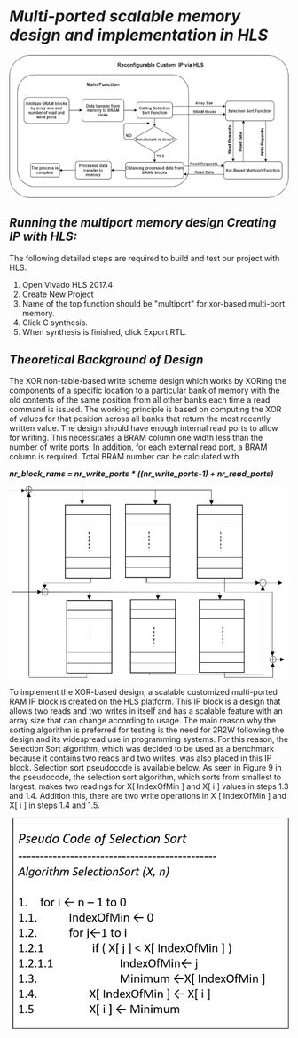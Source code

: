 # **_Multi-ported scalable memory design and implementation in HLS_** #

![Flow Chart of Proposed System](/HLS/Images/Scheme.png?raw=true "Title")
## **_Running the multiport memory design Creating IP with HLS:_** ##

The following detailed steps are required to build and test our project with HLS. 

  1. Open Vivado HLS 2017.4
  2. Create New Project
  3. Name of the top function should be "multiport" for xor-based multi-port memory.
  4. Click C synthesis.
  5. When synthesis is finished, click Export RTL.



 ## **_Theoretical Background of Design_** ##
 
 
The XOR non-table-based write scheme design which works by XORing the components of a specific location to a particular bank of memory with the old contents of the same position from all other banks each time a read command is issued. The working principle is based on computing the XOR of values for that position across all banks that return the most recently written value. The design should have enough internal read ports to allow for writing. This necessitates a BRAM column one width less than the number of write ports. In addition, for each external read port, a BRAM column is required. Total BRAM number can be calculated with 

  **_nr_block_rams = nr_write_ports * ((nr_write_ports-1) + nr_read_ports)_**
  
  

![Figure 1](/HLS/Images/XOR.png?raw=true "Title")



To implement the XOR-based design, a scalable customized multi-ported RAM IP block is created on the HLS platform. This IP block is a design that allows two reads and two writes in itself and has a scalable feature with an array size that can change according to usage. The main reason why the sorting algorithm is preferred for testing is the need for 2R2W following the design and its widespread use in programming systems. For this reason, the Selection Sort algorithm, which was decided to be used as a benchmark because it contains two reads and two writes, was also placed in this IP block. Selection sort pseudocode is available below.  As seen in Figure 9 in the pseudocode, the selection sort algorithm, which sorts from smallest to largest, makes two readings for X[ IndexOfMin ] and X[ i ] values in steps 1.3 and 1.4. Addition this, there are two write operations in X [ IndexOfMin ] and X[ i ] in steps 1.4 and 1.5.



![Figure 2](/HLS/Images/SelectionSort.png?raw=true "Title")




